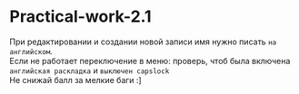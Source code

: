 # Practical-work-2.1

При редактировании и создании новой записи имя нужно писать `на английском`.<br>
Если не работает переключение в меню: проверь, чтоб была включена `английская раскладка` и `выключен capslock`<br>
Не снижай балл за мелкие баги :]
